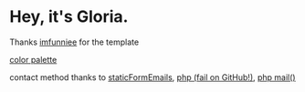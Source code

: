 # Hey, it's Gloria.
Thanks [imfunniee](https://github.com/imfunniee) for the template

[color palette](https://www.canva.com/colors/color-palettes/salmon-sushi/)

contact method thanks to [staticFormEmails](https://github.com/toperkin/staticFormEmails/blob/master/README.md), [php (fail on GitHub!)](https://gist.github.com/recked/9510884), [php mail()](https://stackoverflow.com/questions/24644436/php-mail-function-doesnt-complete-sending-of-e-mail)
